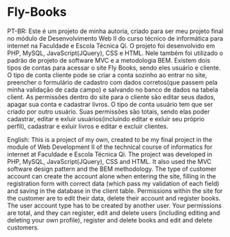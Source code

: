 # Fly-Books

PT-BR:
Este é um projeto de minha autoria, criado para ser meu projeto final no módulo de Desenvolvimento Web II do curso técnico de informática para internet na Faculdade e Escola Técnica Qi.
O projeto foi desenvolvido em PHP, MySQL, JavaScript(JQuery), CSS e HTML. Nele também foi utilizado o padrão de projeto de software MVC e a metodologia BEM.
Existem dois tipos de contas para acessar o site Fly Books, sendo eles usuário e cliente.
O tipo de conta cliente pode se criar a conta sozinho ao entrar no site, preencher o formulário de cadastro com dados corretos(que passem pela minha validação de cada campo) e salvando no banco de dados na tabela client. As permissões dentro do site para o cliente são editar seus dados, apagar sua conta e cadastrar livros.
O tipo de conta usuário tem que ser criado por outro usuário. Suas permissões são totais, sendo elas poder cadastrar, editar e exluir usuários(incluindo editar e exluir seu próprio perfil), cadastrar e exluir livros e editar e excluir clientes.        

English:
This is a project of my own, created to be my final project in the module of Web Development II of the technical course of informatics for internet at Faculdade e Escola Técnica Qi.
The project was developed in PHP, MySQL, JavaScript(JQuery), CSS and HTML. It also used the MVC software design pattern and the BEM methodology.
The type of customer account can create the account alone when entering the site, filling in the registration form with correct data (which pass my validation of each field) and saving in the database in the client table. Permissions within the site for the customer are to edit their data, delete their account and register books.
The user account type has to be created by another user. Your permissions are total, and they can register, edit and delete users (including editing and deleting your own profile), register and delete books and edit and delete customers. 
